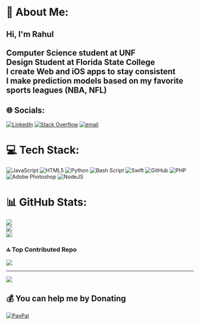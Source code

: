 # 💫 About Me:
## Hi, I'm Rahul<br><br>Computer Science student at UNF<br>Design Student at Florida State College<br>I create Web and iOS apps to stay consistent<br>I make prediction models based on my favorite sports leagues (NBA, NFL)


## 🌐 Socials:
[![LinkedIn](https://img.shields.io/badge/LinkedIn-%230077B5.svg?logo=linkedin&logoColor=white)](https://linkedin.com/in/rahul-thadhani) [![Stack Overflow](https://img.shields.io/badge/-Stackoverflow-FE7A16?logo=stack-overflow&logoColor=white)](https://stackoverflow.com/users/30002845) [![email](https://img.shields.io/badge/Email-D14836?logo=gmail&logoColor=white)](mailto:rahul.thad31@gmail.com) 

# 💻 Tech Stack:
![JavaScript](https://img.shields.io/badge/javascript-%23323330.svg?style=for-the-badge&logo=javascript&logoColor=%23F7DF1E) ![HTML5](https://img.shields.io/badge/html5-%23E34F26.svg?style=for-the-badge&logo=html5&logoColor=white) ![Python](https://img.shields.io/badge/python-3670A0?style=for-the-badge&logo=python&logoColor=ffdd54) ![Bash Script](https://img.shields.io/badge/bash_script-%23121011.svg?style=for-the-badge&logo=gnu-bash&logoColor=white) ![Swift](https://img.shields.io/badge/swift-F54A2A?style=for-the-badge&logo=swift&logoColor=white) ![GitHub](https://img.shields.io/badge/github-%23121011.svg?style=for-the-badge&logo=github&logoColor=white) ![PHP](https://img.shields.io/badge/php-%23777BB4.svg?style=for-the-badge&logo=php&logoColor=white) ![Adobe Photoshop](https://img.shields.io/badge/adobe%20photoshop-%2331A8FF.svg?style=for-the-badge&logo=adobe%20photoshop&logoColor=white) ![NodeJS](https://img.shields.io/badge/node.js-6DA55F?style=for-the-badge&logo=node.js&logoColor=white)
# 📊 GitHub Stats:
![](https://github-readme-stats.vercel.app/api?username=Rahul909090&theme=dark&hide_border=false&include_all_commits=false&count_private=false)<br/>
![](https://nirzak-streak-stats.vercel.app/?user=Rahul909090&theme=dark&hide_border=false)<br/>
![](https://github-readme-stats.vercel.app/api/top-langs/?username=Rahul909090&theme=dark&hide_border=false&include_all_commits=false&count_private=false&layout=compact)

### 🔝 Top Contributed Repo
![](https://github-contributor-stats.vercel.app/api?username=Rahul909090&limit=5&theme=dark&combine_all_yearly_contributions=true)

---
[![](https://visitcount.itsvg.in/api?id=Rahul909090&icon=2&color=0)](https://visitcount.itsvg.in)

  ## 💰 You can help me by Donating
  [![PayPal](https://img.shields.io/badge/PayPal-00457C?style=for-the-badge&logo=paypal&logoColor=white)](https://paypal.me/rahulthadhani31) 

  
<!-- Proudly created with GPRM ( https://gprm.itsvg.in ) -->
